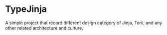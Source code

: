 # TypeJinja
A simple project that record different design category of Jinja, Torii, and any other related architecture and culture.
